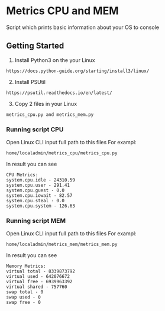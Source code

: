 # Metrics CPU and MEM

Script which prints basic information about your OS to console

## Getting Started

1) Install Python3 on the your Linux 
```
https://docs.python-guide.org/starting/install3/linux/
```
2) Install PSUtil
```
https://psutil.readthedocs.io/en/latest/
```
3) Copy 2 files in your Linux
```
metrics_cpu.py and metrics_mem.py
```

### Running script CPU

Open Linux CLI input full path to this files
For exampl:

```
home/localadmin/metrics_cpu/metrics_cpu.py
```
In result you can see 

```
CPU Metrics:
system.cpu.idle - 24310.59
system.cpu.user - 291.41
system.cpu.guest - 0.0
system.cpu.iowait - 82.57
system.cpu.steal - 0.0
system.cpu.system - 126.63

```
### Running script MEM

Open Linux CLI input full path to this files
For exampl:

```
home/localadmin/metrics_mem/metrics_mem.py
```
In result you can see 

```
Memory Metrics:
virtual total - 8339873792
virtual used - 642076672
virtual free - 6939963392
virtual shared - 757760
swap total - 0
swap used - 0
swap free - 0
```
